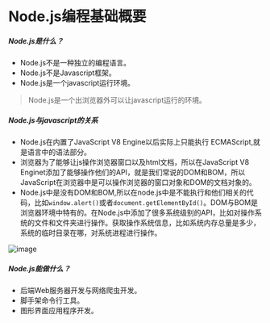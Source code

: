 # Node.js编程基础概要

##### Node.js是什么？

- Node.js不是一种独立的编程语言。
- Node.js不是Javascript框架。
- Node.js是一个javascript运行环境。
> Node.js是一个出浏览器外可以让javascript运行的环境。

##### Node.js与javascript的关系

- Node.js在内置了JavaScript V8 Engine以后实际上只能执行 ECMAScript,就是语言中的语法部分。
- 浏览器为了能够让js操作浏览器窗口以及html文档，所以在JavaScript V8 Enginet添加了能够操作他们的API，就是我们常说的DOM和BOM，所以JavaScript在浏览器中是可以操作浏览器的窗口对象和DOM的文档对象的。
- Node.js中是没有DOM和BOM,所以在node.js中是不能执行和他们相关的代码，比如`window.alert()`或者`document.getElementById()`。DOM与BOM是浏览器环境中特有的。在Node.js中添加了很多系统级别的API，比如对操作系统的文件和文件夹进行操作。获取操作系统信息，比如系统内存总量是多少，系统的临时目录在哪，对系统进程进行操作。

![image](https://cdn.jsdelivr.net/gh/yang704/docsImg/Image/nodejs202307051012306.jpg)

##### Node.js能做什么？

- 后端Web服务器开发与网络爬虫开发。
- 脚手架命令行工具。
- 图形界面应用程序开发。
